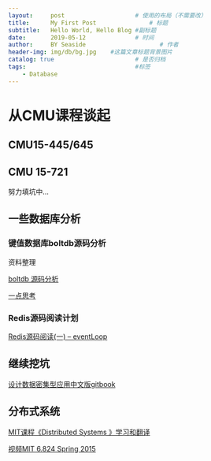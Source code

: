 ```yaml
---
layout:     post                    # 使用的布局（不需要改）
title:      My First Post               # 标题 
subtitle:   Hello World, Hello Blog #副标题
date:       2019-05-12              # 时间
author:     BY Seaside                     # 作者
header-img: img/db/bg.jpg    #这篇文章标题背景图片
catalog: true                       # 是否归档
tags:                               #标签
    - Database
---
```



# 从CMU课程谈起

## CMU15-445/645 





## CMU 15-721

努力填坑中...



## 一些数据库分析

### 键值数据库boltdb源码分析

资料整理

[boltdb 源码分析](<https://youjiali1995.github.io/storage/boltdb/>)

[一点思考](https://youjiali1995.github.io/database/CMU-15445/)



### Redis源码阅读计划

[Redis源码阅读(一) – eventLoop](<https://youjiali1995.github.io/redis/eventloop/>)



## 继续挖坑

[设计数据密集型应用中文版gitbook](<https://vonng.gitbooks.io/ddia-cn/content/>)



## 分布式系统

[MIT课程《Distributed Systems 》学习和翻译](<https://github.com/feixiao/Distributed-Systems>)

[视频MIT 6.824 Spring 2015](<https://www.youtube.com/playlist?list=PL2e1VWknVg6hgKFd3XOT0b3g_r3AFd4lH>)